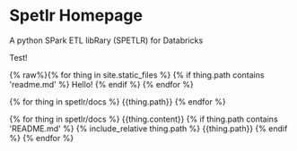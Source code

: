 # Spetlr Homepage

A python SPark ETL libRary (SPETLR) for Databricks

Test!

{% raw%}{% for thing in site.static_files %}
  {% if thing.path contains 'readme.md' %}
    Hello!
  {% endif %}
{% endfor %}


{% for thing in spetlr/docs %}
  {{thing.path}}
{% endfor %}

{% for thing in spetlr/docs %}
  {{thing.content}}
  {% if thing.path contains 'README.md' %}
    {% include_relative thing.path %}
    {{thing.path}}
  {% endif %}
{% endfor %}

